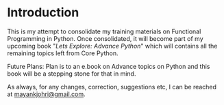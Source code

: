 
# Introduction

This is my attempt to consolidate my training materials on Functional Programming in Python. Once consolidated, it will become part of my upcoming book "_Lets Explore: Advance Python_" which will contains all the remaining topics left from Core Python.

Future Plans: Plan is to an e.book on Advance topics on Python and this book will be a stepping stone for that in mind.

As always, for any changes, correction, suggestions etc, I can be reached at mayankjohri@gmail.com.
